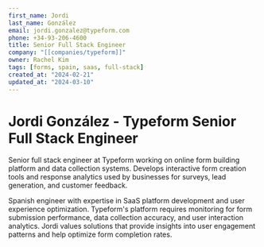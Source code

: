 ```yaml
---
first_name: Jordi
last_name: González
email: jordi.gonzalez@typeform.com
phone: +34-93-206-4600
title: Senior Full Stack Engineer
company: "[[companies/typeform]]"
owner: Rachel Kim
tags: [forms, spain, saas, full-stack]
created_at: "2024-02-21"
updated_at: "2024-03-10"
---
```


# Jordi González - Typeform Senior Full Stack Engineer

Senior full stack engineer at Typeform working on online form building platform and data collection systems. Develops interactive form creation tools and response analytics used by businesses for surveys, lead generation, and customer feedback.

Spanish engineer with expertise in SaaS platform development and user experience optimization. Typeform's platform requires monitoring for form submission performance, data collection accuracy, and user interaction analytics. Jordi values solutions that provide insights into user engagement patterns and help optimize form completion rates.